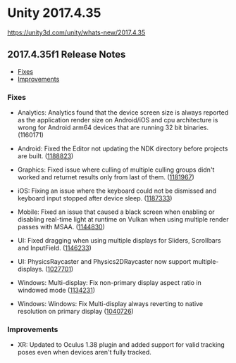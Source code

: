 # Unity 2017.4.35

https://unity3d.com/unity/whats-new/2017.4.35

## 2017.4.35f1 Release Notes

- [Fixes](#fixes)
- [Improvements](#improvements)


### Fixes

*   Analytics: Analytics found that the device screen size is always reported as the application render size on Android/iOS and cpu architecture is wrong for Android arm64 devices that are running 32 bit binaries. (1160171)
    
*   Android: Fixed the Editor not updating the NDK directory before projects are built. ([1188823](https://issuetracker.unity3d.com/issues/android-2017-dot-4-editor-doesnt-update-ndks-directory-when-using-editorprefs-dot-setstring-until-the-project-is-re-opened))
    
*   Graphics: Fixed issue where culling of multiple culling groups didn't worked and returnet results only from last of them. ([1181967](https://issuetracker.unity3d.com/issues/cullinggroup-dot-queryindices-only-returns-results-for-one-camera))
    
*   iOS: Fixing an issue where the keyboard could not be dismissed and keyboard input stopped after device sleep. ([1187333](https://issuetracker.unity3d.com/issues/ios-13-if-the-keyboard-is-brought-up-and-the-device-goes-to-sleep-after-waking-the-device-the-keyboard-cannot-be-dismissed))
    
*   Mobile: Fixed an issue that caused a black screen when enabling or disabling real-time light at runtime on Vulkan when using multiple render passes with MSAA. ([1144830](https://issuetracker.unity3d.com/issues/android-gles3-images-are-rendered-after-a-delay-on-some-devices))
    
*   UI: Fixed dragging when using multiple displays for Sliders, Scrollbars and InputField. ([1146233](https://issuetracker.unity3d.com/issues/ui-sliders-on-secondary-screens-do-not-respond-correctly-when-using-multiple-displays))
    
*   UI: PhysicsRaycaster and Physics2DRaycaster now support multiple-displays. ([1027701](https://issuetracker.unity3d.com/issues/physicsraycaster-does-not-work-with-multiple-displays))
    
*   Windows: Multi-display: Fix non-primary display aspect ratio in windowed mode ([1134231](https://issuetracker.unity3d.com/issues/view-on-second-display-appears-squashed-when-build-is-launched-in-windowed-mode))
    
*   Windows: Windows: Fix Multi-display always reverting to native resolution on primary display ([1040726](https://issuetracker.unity3d.com/issues/primary-screen-window-size-turns-to-native-when-using-more-than-one-display))
    

### Improvements

*   XR: Updated to Oculus 1.38 plugin and added support for valid tracking poses even when devices aren't fully tracked.